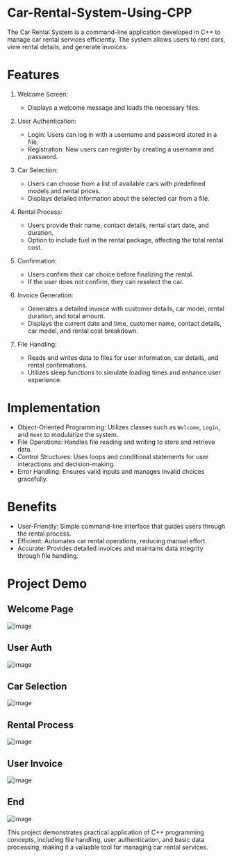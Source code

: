 # Car-Rental-System-Using-CPP
The Car Rental System is a command-line application developed in C++ to manage car rental services efficiently. The system allows users to rent cars, view rental details, and generate invoices.

# Features
1. Welcome Screen:
   - Displays a welcome message and loads the necessary files.

2. User Authentication:
   - Login: Users can log in with a username and password stored in a file.
   - Registration: New users can register by creating a username and password.

3. Car Selection:
   - Users can choose from a list of available cars with predefined models and rental prices.
   - Displays detailed information about the selected car from a file.

4. Rental Process:
   - Users provide their name, contact details, rental start date, and duration.
   - Option to include fuel in the rental package, affecting the total rental cost.

5. Confirmation:
   - Users confirm their car choice before finalizing the rental.
   - If the user does not confirm, they can reselect the car.

6. Invoice Generation:
   - Generates a detailed invoice with customer details, car model, rental duration, and total amount.
   - Displays the current date and time, customer name, contact details, car model, and rental cost breakdown.

7. File Handling:
   - Reads and writes data to files for user information, car details, and rental confirmations.
   - Utilizes sleep functions to simulate loading times and enhance user experience.

# Implementation
- Object-Oriented Programming: Utilizes classes such as `Welcome`, `Login`, and `Rent` to modularize the system.
- File Operations: Handles file reading and writing to store and retrieve data.
- Control Structures: Uses loops and conditional statements for user interactions and decision-making.
- Error Handling: Ensures valid inputs and manages invalid choices gracefully.

# Benefits
- User-Friendly: Simple command-line interface that guides users through the rental process.
- Efficient: Automates car rental operations, reducing manual effort.
- Accurate: Provides detailed invoices and maintains data integrity through file handling.

# Project Demo
## Welcome Page
![image](https://github.com/akshat4810/Car-Rental-System-Using-CPP/assets/84409658/42fc3529-0932-4bad-a30b-ce79e31fdd77)
## User Auth
![image](https://github.com/akshat4810/Car-Rental-System-Using-CPP/assets/84409658/dfde29ea-193a-467b-9ea8-f861adc2b5bd)
## Car Selection
![image](https://github.com/akshat4810/Car-Rental-System-Using-CPP/assets/84409658/6d72217c-276c-41fb-875b-d414c0b9b9f1)
## Rental Process
![image](https://github.com/akshat4810/Car-Rental-System-Using-CPP/assets/84409658/fcb652f8-edbe-45f9-9775-f252bbf37a9a)
## User Invoice
![image](https://github.com/akshat4810/Car-Rental-System-Using-CPP/assets/84409658/b6e6e930-d533-498e-8195-5e3db3441a2a)
## End
![image](https://github.com/akshat4810/Car-Rental-System-Using-CPP/assets/84409658/3c8e2ccd-dce1-49f0-a762-96b4065bd263)

This project demonstrates practical application of C++ programming concepts, including file handling, user authentication, and basic data processing, making it a valuable tool for managing car rental services.


